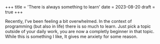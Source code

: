 +++
title = 'There is always something to learn'
date = 2023-08-20
draft = true
+++

Recently, I’ve been feeling a bit overwhelmed. In the context of programming (but also in life) there is so much to learn. Just pick a topic outside of your daily work, you are now a completly beginner in that topic. While this is something I like, It gives me anxiety for some reason.

